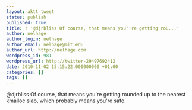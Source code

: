 ```yaml
---
layout: aktt_tweet
status: publish
published: true
title: ! '@djrbliss Of course, that means you''re getting rou...'
author: nelhage
author_login: nelhage
author_email: nelhage@mit.edu
author_url: http://nelhage.com
wordpress_id: 981
wordpress_url: http://twitter-29497692412
date: 2010-11-02 15:15:22.000000000 +01:00
categories: []
tags: []
---
```

@djrbliss Of course, that means you're getting rounded up to the nearest kmalloc slab, which probably means you're safe.
